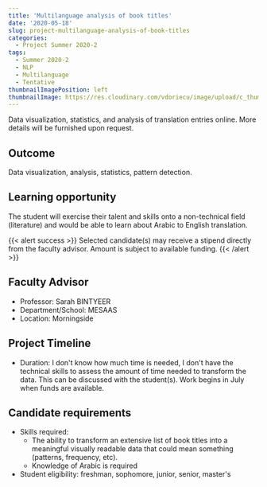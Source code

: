 ```yaml
---
title: 'Multilanguage analysis of book titles'
date: '2020-05-18'
slug: project-multilanguage-analysis-of-book-titles
categories:
  - Project Summer 2020-2
tags:
  - Summer 2020-2
  - NLP
  - Multilanguage
  - Tentative
thumbnailImagePosition: left
thumbnailImage: https://res.cloudinary.com/vdoriecu/image/upload/c_thumb,g_center,w_200/v1590008724/books_djde5f.png
---
```


Data visualization, statistics, and analysis of translation entries online. More details will be furnished upon request.

<!--more-->

## Outcome

Data visualization, analysis, statistics, pattern detection.

## Learning opportunity

The student will exercise their talent and skills onto a non-technical field (literature) and would be able to learn about Arabic to English translation.

{{< alert success >}}
Selected candidate(s) may receive a stipend directly from the faculty advisor. Amount is subject to available funding.
{{< /alert >}}

## Faculty Advisor
+ Professor: Sarah BINTYEER
+ Department/School: MESAAS
+ Location: Morningside

## Project Timeline
+ Duration: I don't know how much time is needed, I don't have the technical skills to assess the amount of time needed to transform the data. This can be discussed with the student(s). Work begins in July when funds are available.

## Candidate requirements
+ Skills required:
  - The ability to transform an extensive list of book titles into a meaningful visually readable data that could mean something (patterns, frequency, etc).
  - Knowledge of Arabic is required
+ Student eligibility: freshman, sophomore, junior, senior, master's

